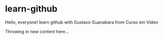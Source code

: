 # learn-github

Hello, everyone!
learn github with Gustavo Guanabara from Curso em Vídeo

Throwing in new content here...
